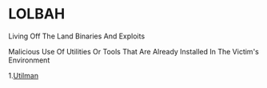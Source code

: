 # LOLBAH
Living Off The Land Binaries And Exploits

Malicious Use Of Utilities Or Tools That Are Already Installed In The Victim's Environment

1.[Utilman]

[Utilman]: https://github.com/theaqueen21/LOLBAH

